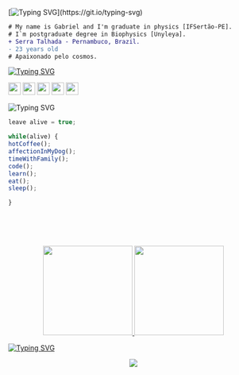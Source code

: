 [![Typing SVG](https://readme-typing-svg.herokuapp.com?font=Prompt&pause=1000&color=505050&center=true&width=435&lines=Hello%2C+Word!)](https://git.io/typing-svg)

```diff
# My name is Gabriel and I'm graduate in physics [IFSertão-PE].
# I`m postgraduate degree in Biophysics [Unyleya].
+ Serra Talhada - Pernambuco, Brazil.
- 23 years old
# Apaixonado pelo cosmos.
``` 

[![Typing SVG](https://readme-typing-svg.herokuapp.com?font=Prompt&pause=1000&color=505050&center=true&width=435&lines=Languages+and+Tools)](https://git.io/typing-svg)

<p align="left">
  <img height='25em' src="https://img.shields.io/badge/HTML5-E34F26?style=for-the-badge&logo=html5&logoColor=white" />
  <img height='25em' src="https://img.shields.io/badge/CSS3-1572B6?style=for-the-badge&logo=css3&logoColor=white" />
  <img height='25em' src="https://img.shields.io/badge/JavaScript-323330?style=for-the-badge&logo=javascript&logoColor=F7DF1E" />
  <img height='25em' src="https://img.shields.io/badge/VSCode-0078D4?style=for-the-badge&logo=visual%20studio%20code&logoColor=white" />
  <img height='25rem'     
src="https://camo.githubusercontent.com/42acc7ee3a18313a065e672e0835729edf3361dedb045d6c3cf8821fe30a1c2d/68747470733a2f2f696d672e736869656c64732e696f2f7374617469632f76313f7374796c653d666f722d7468652d6261646765266d6573736167653d47697426636f6c6f723d463035303332266c6f676f3d476974266c6f676f436f6c6f723d464646464646266c6162656c3d" />

</p>

![Typing SVG](https://readme-typing-svg.herokuapp.com/?color=c78aa3&size=35&center=true&vCenter=true&width=1000&lines=How+I+live)
```typescript
leave alive = true;

while(alive) {
hotCoffee();
affectionInMyDog();
timeWithFamily();
code();
learn();
eat();
sleep();

}
```


<br/>
  <br/>
  <br/>

<div>
 
 <!-- [![Top Langs](https://github-readme-stats.vercel.app/api/top-langs/?username=marianacvn&layout=compact)](https://github.com/anuraghazra/github-readme-stats) -->
  <a href="https://github.com/marianacvn">
    
<p align="center">   
<img height="180em" src="https://github-readme-stats-sigma-five.vercel.app/api/top-langs/?username=marianacvn&layout=compact&langs_count=16&theme=buefy&hide_border=true"/>
<img height="180em" src="https://github-readme-stats-sigma-five.vercel.app/api?username=marianacvn&show_icons=true&theme=buefy&hide_border=true&include_all_commits=true&count_private=true"/>
</p>
   
<div> 
 
  

![Typing SVG](https://readme-typing-svg.herokuapp.com/?color=c78aa3&size=35&center=true&vCenter=true&width=1000&lines=Visitors+<3)
<div align="center">  
<p align="center"><img align="center" src="https://profile-counter.glitch.me/{marianacvn}/count.svg" /></p> 
</div> 
